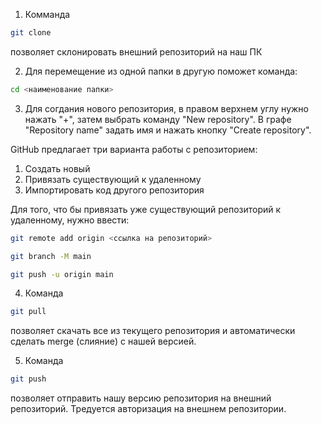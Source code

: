 1. Комманда 
```sh
git clone
```
позволяет склонировать внешний репозиторий на наш ПК

2. Для перемещение из одной папки в другую поможет команда:
```sh
cd <наименование папки>
```

3. Для согдания нового репозитория, в правом верхнем углу нужно нажать "+", затем выбрать команду "New repository". В графе "Repository name" задать имя и нажать кнопку "Create repository".

GitHub предлагает три варианта работы с репозиторием:

1. Создать новый
2. Привязать существующий к удаленному
3. Импортировать код другого репозитория

Для того, что бы привязать уже существующий репозиторий к удаленному, нужно ввести:
```sh
git remote add origin <ссылка на репозиторий>

git branch -M main

git push -u origin main
```

4. Команда
```sh
git pull
```
позволяет скачать все из текущего репозитория и автоматически сделать merge (слияние) с нашей версией.

5. Команда 
```sh
git push
```
позволяет отправить нашу версию репозитория на внешний репозиторий. Тредуется авторизация на внешнем репозитории.
